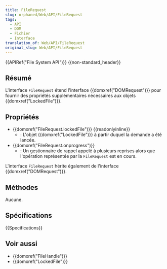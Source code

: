 ```yaml
---
title: FileRequest
slug: orphaned/Web/API/FileRequest
tags:
  - API
  - DOM
  - Fichier
  - Interface
translation_of: Web/API/FileRequest
original_slug: Web/API/FileRequest
---
```

{{APIRef("File System API")}} {{non-standard_header}}

## Résumé

L'interface `FileRequest` étend l'interface {{domxref("DOMRequest")}} pour fournir des propriétés supplémentaires nécessaires aux objets {{domxref("LockedFile")}}.

## Propriétés

- {{domxref("FileRequest.lockedFile")}} {{readonlyinline}}
  - : L'objet {{domxref("LockedFile")}} à partir duquel la demande a été lancée.
- {{domxref("FileRequest.onprogress")}}
  - : Un gestionnaire de rappel appelé à plusieurs reprises alors que l'opération représentée par la `FileRequest` est en cours.

L'interface `FileRequest` hérite également de l'interface {{domxref("DOMRequest")}}.

## Méthodes

Aucune.

## Spécifications

{{Specifications}}

## Voir aussi

- {{domxref("FileHandle")}}
- {{domxref("LockedFile")}}
